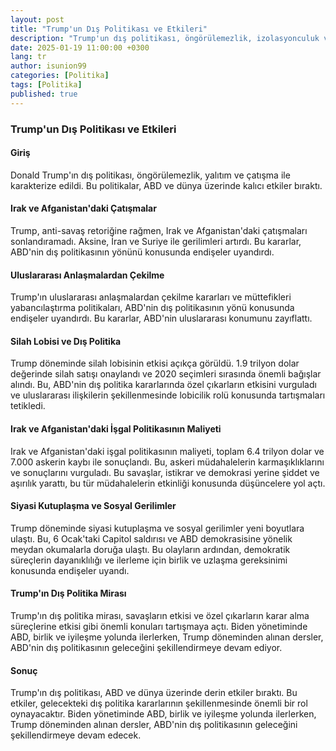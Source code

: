 ```yaml
---
layout: post
title: "Trump'un Dış Politikası ve Etkileri"
description: "Trump'un dış politikası, öngörülemezlik, izolasyonculuk ve karşıtlık ile karakterize edildi ve ABD ile dünya üzerinde kalıcı bir etki bıraktı."
date: 2025-01-19 11:00:00 +0300
lang: tr
author: isunion99
categories: [Politika]
tags: [Politika]
published: true
---
```



### Trump'un Dış Politikası ve Etkileri


#### Giriş
Donald Trump'ın dış politikası, öngörülemezlik, yalıtım ve çatışma ile karakterize edildi. Bu politikalar, ABD ve dünya üzerinde kalıcı etkiler bıraktı.

#### Irak ve Afganistan'daki Çatışmalar
Trump, anti-savaş retoriğine rağmen, Irak ve Afganistan'daki çatışmaları sonlandıramadı. Aksine, İran ve Suriye ile gerilimleri artırdı. Bu kararlar, ABD'nin dış politikasının yönünü konusunda endişeler uyandırdı.

#### Uluslararası Anlaşmalardan Çekilme
Trump'ın uluslararası anlaşmalardan çekilme kararları ve müttefikleri yabancılaştırma politikaları, ABD'nin dış politikasının yönü konusunda endişeler uyandırdı. Bu kararlar, ABD'nin uluslararası konumunu zayıflattı.

#### Silah Lobisi ve Dış Politika
Trump döneminde silah lobisinin etkisi açıkça görüldü. 1.9 trilyon dolar değerinde silah satışı onaylandı ve 2020 seçimleri sırasında önemli bağışlar alındı. Bu, ABD'nin dış politika kararlarında özel çıkarların etkisini vurguladı ve uluslararası ilişkilerin şekillenmesinde lobicilik rolü konusunda tartışmaları tetikledi.

#### Irak ve Afganistan'daki İşgal Politikasının Maliyeti
Irak ve Afganistan'daki işgal politikasının maliyeti, toplam 6.4 trilyon dolar ve 7.000 askerin kaybı ile sonuçlandı. Bu, askeri müdahalelerin karmaşıklıklarını ve sonuçlarını vurguladı. Bu savaşlar, istikrar ve demokrasi yerine şiddet ve aşırılık yarattı, bu tür müdahalelerin etkinliği konusunda düşüncelere yol açtı.

#### Siyasi Kutuplaşma ve Sosyal Gerilimler
Trump döneminde siyasi kutuplaşma ve sosyal gerilimler yeni boyutlara ulaştı. Bu, 6 Ocak'taki Capitol saldırısı ve ABD demokrasisine yönelik meydan okumalarla doruğa ulaştı. Bu olayların ardından, demokratik süreçlerin dayanıklılığı ve ilerleme için birlik ve uzlaşma gereksinimi konusunda endişeler uyandı.

#### Trump'ın Dış Politika Mirası
Trump'ın dış politika mirası, savaşların etkisi ve özel çıkarların karar alma süreçlerine etkisi gibi önemli konuları tartışmaya açtı. Biden yönetiminde ABD, birlik ve iyileşme yolunda ilerlerken, Trump döneminden alınan dersler, ABD'nin dış politikasının geleceğini şekillendirmeye devam ediyor.

#### Sonuç
Trump'ın dış politikası, ABD ve dünya üzerinde derin etkiler bıraktı. Bu etkiler, gelecekteki dış politika kararlarının şekillenmesinde önemli bir rol oynayacaktır. Biden yönetiminde ABD, birlik ve iyileşme yolunda ilerlerken, Trump döneminden alınan dersler, ABD'nin dış politikasının geleceğini şekillendirmeye devam edecek.
 
 
